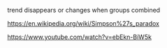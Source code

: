 
trend disappears or changes when groups combined

https://en.wikipedia.org/wiki/Simpson%27s_paradox

https://www.youtube.com/watch?v=ebEkn-BiW5k

